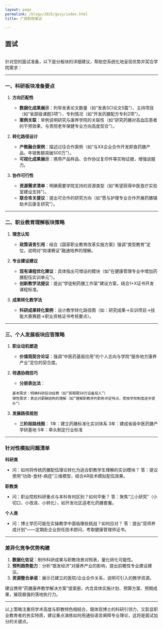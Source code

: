 ```yaml
---
layout: page
permalink: /blogs/2025/gxzy/index.html
title: 广西职院面试 

---
```


## 面试
<br>
针对您的面试准备，以下是分板块的详细建议，帮助您系统化地呈现优势并契合学院需求：

---

### **一、科研板块准备要点**
1. **方向匹配性**
   - **数据化成果展示**：列举发表论文数量（如“发表SCI论文5篇”）、主持项目（如“省部级课题3项”）、专利情况（如“开发药膳配方专利2项”）。
   - **案例关联**：举例说明研究与康养学院的关联性（如“研究药膳对高血压患者的干预效果，与贵院老年保健专业方向高度契合”）。

2. **转化路径设计**
   - **产教融合案例**：描述过往合作案例（如“与XX企业合作开发即食药膳产品，年销售额突破500万”）。
   - **可视化成果展示**：携带产品样品、合作协议复印件等实物证据，增强说服力。

3. **协作可行性**
   - **资源需求清单**：明确需要学院支持的资源类型（如“希望获得中医食疗实验室建设支持”）。
   - **联合攻关提议**：提出可合作的研究方向（如“愿与护理专业合作开展药膳辅助术后康复研究”）。

---

### **二、职业教育理解板块策略**
1. **理念认知**
   - **政策语言引用**：结合《国家职业教育改革实施方案》强调“类型教育”定位，说明对“岗课赛证”融通培养的理解。

2. **专业建设建议**
   - **现有课程优化建议**：具体指出可增设的模块（如“在健康管理专业中增加药膳配伍实训单元”）。
   - **创新教学法提议**：提出“学徒制药膳工作室”建设方案，结合1+X证书开发课程标准。

3. **成果转化教学法**
   - **科研成果转化案例**：设计教学转化路径图（如：研究成果→实训项目→技能大赛赛题→职业资格证书考核要点）。

---

### **三、个人发展板块应答策略**
1. **职业动机塑造**
   - **价值观契合论证**：强调“中医药基层应用”的个人志向与学院“服务地方康养产业”定位的契合度。

2. **待遇协商技巧**
   - **分层表达法**：
   ```plaintext
   基本需求：明确科研启动经费（如“首期需50万设备投入”）
   弹性需求：表达对薪酬结构的理解（如“理解职教序列职称评定特点，愿按学校制度逐步提升”）
   ```

3. **发展路径规划**
   - **三阶段路线图**：
   1年：建立药膳标准化实训体系
   3年：建成省级中医药膳产学研基地
   5年：牵头制定行业标准

---

### **针对性模拟问题清单**
**科研类**
- 问：如何将传统药膳配伍理论转化为适合职教学生理解的实训模块？
  答：提议使用“功效-食材-病症”三维模型，结合AR技术模拟配伍效果。

**职教类**
- 问：职业院校科研重点与本科有何区别？如何平衡？
  答：聚焦“三小研究”（小切口、小改进、小转化），如开发社区适老化药膳套餐。

**个人类**
- 问：博士学历可能在实操教学中面临哪些挑战？如何应对？
  答：提出“双师养成计划”——定期赴企业担任技术顾问，考取健康管理师证书。

---

### **差异化竞争优势构建**
1. **数据化佐证**：制作科研成果与职教场景对照表，量化转化可能性。
2. **预判趋势能力**：分析“银发经济”对康养产业的影响，提出前瞻性专业建设建议。
3. **资源整合承诺**：展示已建立的医院/企业合作关系，说明可引入的教学资源。

建议携带“药膳康养教学解决方案”提案册，内含具体实施计划、预算方案、预期成果，展现极强的落地执行力。

--- 

以上策略注重将学术高度与职教特色相结合，既体现博士的科研引领力，又彰显职业教育者的务实特质，建议重点演练如何用通俗语言阐释专业理论，这将是面试加分的关键点。



<br>

